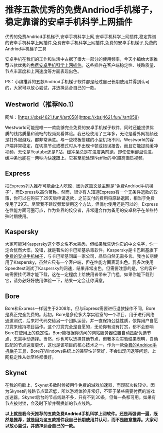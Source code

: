 # 推荐五款优秀的免费Andriod手机梯子，稳定靠谱的安卓手机科学上网插件
优秀的免费Andriod手机梯子,安卓手机科学上网,安卓手机科学上网插件,稳定靠谱的安卓手机科学上网插件,免费安卓手机科学上网插件,免费的安卓手机梯子,免费的Andriod手机梯子工具

安卓手机在我们的工作和生活中占据了很大一部分的使用频率，今天小编给大家推荐五款优秀的[免费安卓手机科学上网插件](https://cnodejs.org/topic/61d7f4ba994582199af7ce8c)。这些插件在客户端稳定性、线路质量、节点丰富度和上网速度等方面表现出色。

PS：小编推荐的五款Andriod手机梯子软件都是经过自己长期使用并得到认可的，大家可以放心尝试，并选择适合自己的一款。

## Westworld（推荐No.1）
网址：[https://xbsj4621.fun/i/art058](https://xbsj4621.fun/i/art058)

Westworld可能是唯一一款能够完全免费的安卓手机梯子软件，同时还能提供优质的线路质量和流畅的视频观看体验。我已经使用了三年多，无论是看外网视频还是打外服游戏，都非常满意。与一些模板搭建的小型机场不同，Westworld的客户端非常稳定，在切换节点或模式时从不出现卡顿或错误报告。而且它能提前缓冲视频，无论是Youtube还是P站，缓冲条总是在进度条前跑，即使使用键盘快进，缓冲条也能在一两秒内快速跟上。它甚至能处理Netflix的4K超高画质视频。

## Express
把Express列入推荐可能会让人吃惊，因为这篇文章主题是“免费Andriod手机梯子”，而Express以高价著称。然而，很少有人知道Express有一个无条件退款的政策，你可以在购买了29天后申请退款，之前支付的费用将原路退回，相当于免费使用了29天。尽管我不建议频繁使用这个方法，但偶尔使用还是可以的。Express在性能方面可圈可点，作为业界的佼佼者，非常适合作为备用的安卓梯子在某些特殊时期使用。

## Kaspersky
大家可能对Kaspersky这个英文名不太熟悉，但如果我告诉你它的中文名字，你一定会恍然大悟。没错，就是著名的卡巴斯基杀毒软件。Kaspersky是卡巴斯基旗下[免费的安卓手机梯子](https://www.firefox.net.cn/read.php?tid=218242&fid=15)，与卡巴斯基同属一家公司，品质自然无需多言。我也长期使用了Kaspersky，虽然它只有一个客户端，但在性能方面表现出色。我多次使用Speedtest测试了Kaspersky的网速，结果非常出色。但需要注意的是，它的客户端需要挂代理才能下载，这在一定程度上给使用者带来了门槛。如果你能下载到它，请务必好好使用体验一下，结果一定会让你满意。

## Bore
Bore和Express一样诞生于2008年，但与Express需要进行退款操作不同，Bore是真正完全免费的。起初，Bore是多伦多大学实验室的一个项目，用于进行网络通道测试，后来将代码交给另一个团队运营，并一直保持公益性质，依靠用户自愿打赏来维持项目运作。这个打赏完全是自愿的，无论你有没有打赏，都不会影响Bore在使用上的稳定性。Bore能根据你访问的网站服务器位置自动匹配优选节点，无需手动选择。当然，你也可以选择其他节点，但我多次实验结果表明，自动匹配的节点速度更优，这也是该项目的核心技术之一。作为一款[免费的Andriod手机梯子工具](https://github.com/yourkind/westworld-vpn/)，Bore在Windows系统上的兼容性非常好，不会出现闪退等问题，上网稳定性从始至终都很好。

## Skynet
在我的电脑上，Skynet多数时候被用作免费的游戏加速器，而观影次数较少。因为Skynet的线路节点延迟低，所以游戏体验非常好，不亚于某些需要付费的游戏加速器。Skynet后台的节点线路不多，只有不到30条，但每一条都可用。如果有节点被封锁，会及时下架并替换新的节点线路。

**以上就是我今天推荐的五款免费Andriod手机科学上网软件。还是再强调一遍，既然是推荐，就是因为这五款插件我自己长期使用并认可，而不是随意推荐。大家可以放心尝试，并选择适合自己的一款。**
